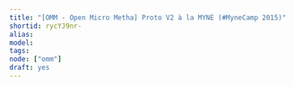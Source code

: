 ```yaml
---
title: "[OMM - Open Micro Metha] Proto V2 à la MYNE (#MyneCamp 2015)"
shortid: rycYJ9nr-
alias:
model:
tags:
node: ["omm"]
draft: yes
---
```

